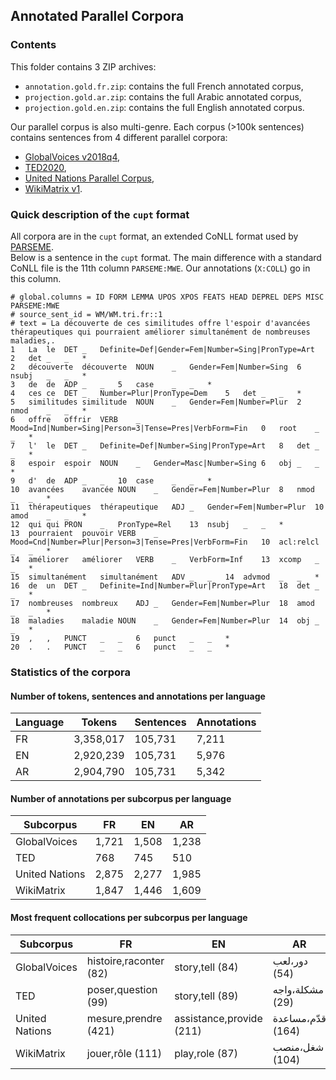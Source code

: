 ## Annotated Parallel Corpora

### Contents
This folder contains 3 ZIP archives:
* `annotation.gold.fr.zip`: contains the full French annotated corpus,
* `projection.gold.ar.zip`: contains the full Arabic annotated corpus,
* `projection.gold.en.zip`: contains the full English annotated corpus.

Our parallel corpus is also multi-genre. Each corpus (>100k sentences) contains sentences from 4 different parallel corpora:
* [GlobalVoices v2018q4](https://opus.nlpl.eu/GlobalVoices.php),
* [TED2020](https://opus.nlpl.eu/TED2020.php),
* [United Nations Parallel Corpus](https://conferences.unite.un.org/uncorpus),
* [WikiMatrix v1](https://opus.nlpl.eu/WikiMatrix.php).

### Quick description of the `cupt` format
All corpora are in the `cupt` format, an extended CoNLL format used by [PARSEME](https://typo.uni-konstanz.de/parseme/).  
Below is a sentence in the `cupt` format. The main difference with a standard CoNLL file is the 11th column `PARSEME:MWE`. Our annotations (`X:COLL`) go in this column.

```
# global.columns = ID FORM LEMMA UPOS XPOS FEATS HEAD DEPREL DEPS MISC PARSEME:MWE
# source_sent_id = WM/WM.tri.fr::1
# text = La découverte de ces similitudes offre l'espoir d'avancées thérapeutiques qui pourraient améliorer simultanément de nombreuses maladies,.
1	La	le	DET	_	Definite=Def|Gender=Fem|Number=Sing|PronType=Art	2	det	_	_	*
2	découverte	découverte	NOUN	_	Gender=Fem|Number=Sing	6	nsubj	_	_	*
3	de	de	ADP	_	_	5	case	_	_	*
4	ces	ce	DET	_	Number=Plur|PronType=Dem	5	det	_	_	*
5	similitudes	similitude	NOUN	_	Gender=Fem|Number=Plur	2	nmod	_	_	*
6	offre	offrir	VERB	_	Mood=Ind|Number=Sing|Person=3|Tense=Pres|VerbForm=Fin	0	root	_	_	*
7	l'	le	DET	_	Definite=Def|Number=Sing|PronType=Art	8	det	_	_	*
8	espoir	espoir	NOUN	_	Gender=Masc|Number=Sing	6	obj	_	_	*
9	d'	de	ADP	_	_	10	case	_	_	*
10	avancées	avancée	NOUN	_	Gender=Fem|Number=Plur	8	nmod	_	_	*
11	thérapeutiques	thérapeutique	ADJ	_	Gender=Fem|Number=Plur	10	amod	_	_	*
12	qui	qui	PRON	_	PronType=Rel	13	nsubj	_	_	*
13	pourraient	pouvoir	VERB	_	Mood=Cnd|Number=Plur|Person=3|Tense=Pres|VerbForm=Fin	10	acl:relcl	_	_	*
14	améliorer	améliorer	VERB	_	VerbForm=Inf	13	xcomp	_	_	*
15	simultanément	simultanément	ADV	_	_	14	advmod	_	_	*
16	de	un	DET	_	Definite=Ind|Number=Plur|PronType=Art	18	det	_	_	*
17	nombreuses	nombreux	ADJ	_	Gender=Fem|Number=Plur	18	amod	_	_	*
18	maladies	maladie	NOUN	_	Gender=Fem|Number=Plur	14	obj	_	_	*
19	,	,	PUNCT	_	_	6	punct	_	_	*
20	.	.	PUNCT	_	_	6	punct	_	_	*
```

### Statistics of the corpora
#### Number of tokens, sentences and annotations per language  

| Language | Tokens    | Sentences | Annotations |
|----------|-----------|-----------|-------------|
| FR       | 3,358,017 | 105,731   | 7,211       |
| EN       | 2,920,239 | 105,731   | 5,976       |
| AR       | 2,904,790 | 105,731   | 5,342       |

#### Number of annotations per subcorpus per language

| Subcorpus      | FR    | EN    | AR    |
|----------------|-------|-------|-------|
| GlobalVoices   | 1,721 | 1,508 | 1,238 |
| TED            | 768   | 745   | 510   |
| United Nations | 2,875 | 2,277 | 1,985 |
| WikiMatrix     | 1,847 | 1,446 | 1,609 |

#### Most frequent collocations per subcorpus per language

| Subcorpus      | FR                     | EN                       | AR                |
|----------------|------------------------|--------------------------|-------------------|
| GlobalVoices   | histoire,raconter (82) | story,tell (84)          | دور،لعب (54)      |
| TED            | poser,question (99)    | story,tell (89)          | مشكلة،واجه (29)   |
| United Nations | mesure,prendre (421)   | assistance,provide (211) | قدّم،مساعدة (164) |
| WikiMatrix     | jouer,rôle (111)       | play,role (87)           | شغل،منصب (104)    |

